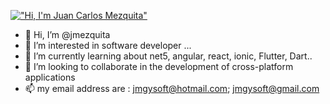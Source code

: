 
 [!["Hi, I'm Juan Carlos Mezquita"](https://user-images.githubusercontent.com/1303154/88677602-1635ba80-d120-11ea-84d8-d263ba5fc3c0.gif)]()

- 👋 Hi, I’m @jmezquita
- 👀 I’m interested in software developer ...
- 🌱 I’m currently learning about net5, angular, react, ionic, Flutter, Dart..
- 💞️ I’m looking to collaborate in the development of cross-platform applications
- 📫 my email address are : jmgysoft@hotmail.com; jmgysoft@gmail.com

<!---
jmezquita/jmezquita is a ✨ special ✨ repository because its `README.md` (this file) appears on your GitHub profile.
You can click the Preview link to take a look at your changes.
--->
